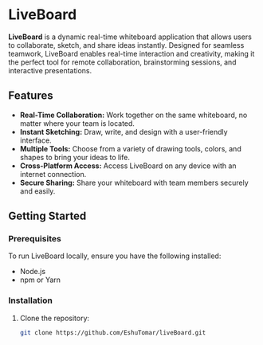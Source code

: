 # LiveBoard

**LiveBoard** is a dynamic real-time whiteboard application that allows users to collaborate, sketch, and share ideas instantly. Designed for seamless teamwork, LiveBoard enables real-time interaction and creativity, making it the perfect tool for remote collaboration, brainstorming sessions, and interactive presentations.

## Features

- **Real-Time Collaboration:** Work together on the same whiteboard, no matter where your team is located.
- **Instant Sketching:** Draw, write, and design with a user-friendly interface.
- **Multiple Tools:** Choose from a variety of drawing tools, colors, and shapes to bring your ideas to life.
- **Cross-Platform Access:** Access LiveBoard on any device with an internet connection.
- **Secure Sharing:** Share your whiteboard with team members securely and easily.

## Getting Started

### Prerequisites

To run LiveBoard locally, ensure you have the following installed:

- Node.js
- npm or Yarn  

### Installation

1. Clone the repository:

   ```bash
   git clone https://github.com/EshuTomar/liveBoard.git
